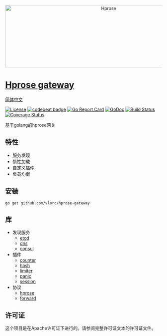 <p align="center"><img src="http://hprose.com/banner.@2x.png" alt="Hprose" title="Hprose" width="650" height="200" /></p>

# [Hprose gateway](https://github.com/vlorc/hprose-gateway)
[简体中文](https://github.com/vlorc/hprose-gateway/blob/master/README_CN.md)

[![License](https://img.shields.io/:license-apache-blue.svg)](https://opensource.org/licenses/Apache-2.0)
[![codebeat badge](https://codebeat.co/badges/c41b426c-4121-4dc8-99c2-f1b60574be64)](https://codebeat.co/projects/github-com-vlorc-hprose-gateway-master)
[![Go Report Card](https://goreportcard.com/badge/github.com/vlorc/hprose-gateway)](https://goreportcard.com/report/github.com/vlorc/hprose-gateway)
[![GoDoc](https://godoc.org/github.com/vlorc/hprose-gateway?status.svg)](https://godoc.org/github.com/vlorc/hprose-gateway)
[![Build Status](https://travis-ci.org/vlorc/hprose-go-nats.svg?branch=master)](https://travis-ci.org/vlorc/hprose-gateway?branch=master)
[![Coverage Status](https://coveralls.io/repos/github/vlorc/hprose-go-nats/badge.svg?branch=master)](https://coveralls.io/github/vlorc/hprose-gateway?branch=master)

基于golang的hprose网关

## 特性
+ 服务发现
+ 惰性加载
+ 自定义插件
+ 负载均衡

## 安装
	go get github.com/vlorc/hprose-gateway

## 库
+ 发现服务
	+ [etcd](https://github.com/vlorc/hprose-gateway-etcd)
	+ [dns](https://github.com/vlorc/hprose-gateway-dns)
	+ [consul](https://github.com/vlorc/hprose-gateway-consul)
+ 插件
	+ [counter](https://github.com/vlorc/hprose-gateway-plugins/tree/master/counter)
	+ [hash](https://github.com/vlorc/hprose-gateway-plugins/tree/master/hash)
	+ [limiter](https://github.com/vlorc/hprose-gateway-plugins/tree/master/limiter)
	+ [panic](https://github.com/vlorc/hprose-gateway-plugins/tree/master/panic)
	+ [session](https://github.com/vlorc/hprose-gateway-plugins/tree/master/session)
+ 协议
	+ [hprose](https://github.com/vlorc/hprose-gateway-protocol/tree/master/hprose)
	+ [forward](https://github.com/vlorc/hprose-gateway-protocol/tree/master/forward)

## 许可证
这个项目是在Apache许可证下进行的。请参阅完整许可证文本的许可证文件。
